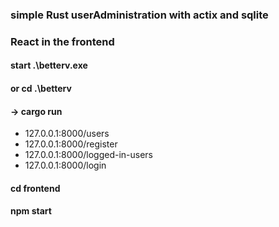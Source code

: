 ### simple Rust userAdministration with actix and sqlite
### React in the frontend

#### start .\betterv.exe 
#### or cd .\betterv 
#### -> cargo run

- 127.0.0.1:8000/users
- 127.0.0.1:8000/register
- 127.0.0.1:8000/logged-in-users
- 127.0.0.1:8000/login

#### cd frontend
#### npm start
